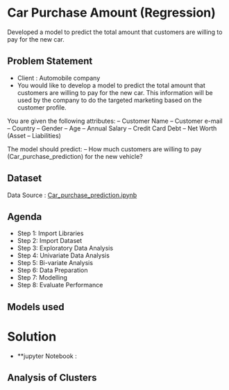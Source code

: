 # Car Purchase Amount (Regression)
Developed a model to predict the total amount that customers are willing to pay for the new car.

## Problem Statement
- Client : Automobile company
- You would like to develop a model to predict the total amount that customers are willing to pay for the new car. 
This information will be used by the company to do the targeted marketing based on the customer profile.

You are given the following attributes:
–	Customer Name
–	Customer e-mail
–	Country
–	Gender
–	Age
–	Annual Salary 
–	Credit Card Debt 
–	Net Worth (Asset – Liabilities)

The model should predict: 
–	How much customers are willing to pay (Car_purchase_prediction) for the new vehicle?

## Dataset
Data Source : [Car_purchase_prediction.ipynb](https://github.com/keshavsood80/Car-Purchase-Amount/blob/main/Car_purchase_prediction.ipynb)

## Agenda
- Step 1: Import Libraries
- Step 2: Import Dataset 
- Step 3: Exploratory Data Analysis
- Step 4: Univariate Data Analysis
- Step 5: Bi-variate Analysis
- Step 6: Data Preparation
- Step 7: Modelling
- Step 8: Evaluate Performance

## Models used


# Solution
- **jupyter Notebook :

## Analysis of Clusters



